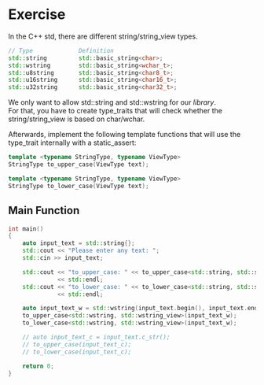 # Exercise

In the C++ std, there are different string/string_view types.

```cpp
// Type             Definition
std::string         std::basic_string<char>;
std::wstring        std::basic_string<wchar_t>;
std::u8string       std::basic_string<char8_t>;
std::u16string      std::basic_string<char16_t>;
std::u32string      std::basic_string<char32_t>;
```

We only want to allow std::string and std::wstring for our *library*.  
For that, you have to create type_traits that will check whether the string/string_view is based on char/wchar.  

Afterwards, implement the following template functions that will use the type_trait internally with a static_assert:

```cpp
template <typename StringType, typename ViewType>
StringType to_upper_case(ViewType text);

template <typename StringType, typename ViewType>
StringType to_lower_case(ViewType text);
```

## Main Function

```cpp
int main()
{
    auto input_text = std::string{};
    std::cout << "Please enter any text: ";
    std::cin >> input_text;

    std::cout << "to_upper_case: " << to_upper_case<std::string, std::string_view>(input_text)
              << std::endl;
    std::cout << "to_lower_case: " << to_lower_case<std::string, std::string_view>(input_text)
              << std::endl;

    auto input_text_w = std::wstring(input_text.begin(), input_text.end());
    to_upper_case<std::wstring, std::wstring_view>(input_text_w);
    to_lower_case<std::wstring, std::wstring_view>(input_text_w);

    // auto input_text_c = input_text.c_str();
    // to_upper_case(input_text_c);
    // to_lower_case(input_text_c);

    return 0;
}
```
